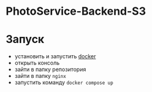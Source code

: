 # PhotoService-Backend-S3

# Запуск
- установить и запустить [docker](https://docs.docker.com/engine/install/)
- открыть консоль
- зайти в папку репозитория
- зайти в папку `nginx`
- запустить команду `docker compose up`
